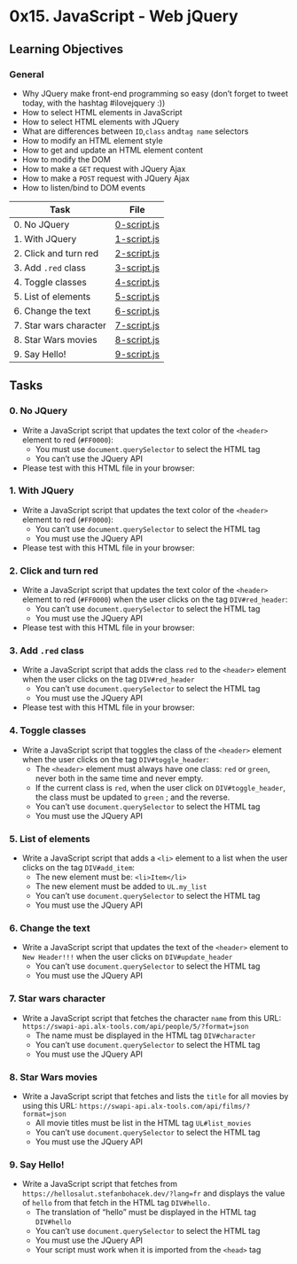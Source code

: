# 0x15. JavaScript - Web jQuery

## Learning Objectives

### General

- Why JQuery make front-end programming so easy (don’t forget to tweet today, with the hashtag #ilovejquery :))
- How to select HTML elements in JavaScript
- How to select HTML elements with JQuery
- What are differences between `ID`,`class` and`tag name` selectors
- How to modify an HTML element style
- How to get and update an HTML element content
- How to modify the DOM
- How to make a `GET` request with JQuery Ajax
- How to make a `POST` request with JQuery Ajax
- How to listen/bind to DOM events

| Task                   | File                         |
| ---------------------- | ---------------------------- |
| 0. No JQuery           | [0-script.js](./0-script.js) |
| 1. With JQuery         | [1-script.js](./1-script.js) |
| 2. Click and turn red  | [2-script.js](./2-script.js) |
| 3. Add `.red` class    | [3-script.js](./3-script.js) |
| 4. Toggle classes      | [4-script.js](./4-script.js) |
| 5. List of elements    | [5-script.js](./5-script.js) |
| 6. Change the text     | [6-script.js](./6-script.js) |
| 7. Star wars character | [7-script.js](./7-script.js) |
| 8. Star Wars movies    | [8-script.js](./8-script.js) |
| 9. Say Hello!          | [9-script.js](./9-script.js) |

## Tasks

### 0. No JQuery

- Write a JavaScript script that updates the text color of the `<header>` element to red (`#FF0000`):
  - You must use `document.querySelector` to select the HTML tag
  - You can’t use the JQuery API
- Please test with this HTML file in your browser:

### 1. With JQuery

- Write a JavaScript script that updates the text color of the `<header>` element to red (`#FF0000`):
  - You can’t use `document.querySelector` to select the HTML tag
  - You must use the JQuery API
- Please test with this HTML file in your browser:

### 2. Click and turn red

- Write a JavaScript script that updates the text color of the `<header>` element to red (`#FF0000`) when the user clicks on the tag `DIV#red_header`:
  - You can’t use `document.querySelector` to select the HTML tag
  - You must use the JQuery API
- Please test with this HTML file in your browser:

### 3. Add `.red` class

- Write a JavaScript script that adds the class `red` to the `<header>` element when the user clicks on the tag `DIV#red_header`
  - You can’t use `document.querySelector` to select the HTML tag
  - You must use the JQuery API
- Please test with this HTML file in your browser:

### 4. Toggle classes

- Write a JavaScript script that toggles the class of the `<header>` element when the user clicks on the tag `DIV#toggle_header`:
  - The `<header>` element must always have one class: `red` or `green`, never both in the same time and never empty.
  - If the current class is `red`, when the user click on `DIV#toggle_header`, the class must be updated to `green` ; and the reverse.
  - You can’t use `document.querySelector` to select the HTML tag
  - You must use the JQuery API

### 5. List of elements

- Write a JavaScript script that adds a `<li>` element to a list when the user clicks on the tag `DIV#add_item`:
  - The new element must be: `<li>Item</li>`
  - The new element must be added to `UL.my_list`
  - You can’t use `document.querySelector` to select the HTML tag
  - You must use the JQuery API

### 6. Change the text

- Write a JavaScript script that updates the text of the `<header>` element to `New Header!!!` when the user clicks on `DIV#update_header`
  - You can’t use `document.querySelector` to select the HTML tag
  - You must use the JQuery API

### 7. Star wars character

- Write a JavaScript script that fetches the character `name` from this URL: `https://swapi-api.alx-tools.com/api/people/5/?format=json`
  - The name must be displayed in the HTML tag `DIV#character`
  - You can’t use `document.querySelector` to select the HTML tag
  - You must use the JQuery API

### 8. Star Wars movies

- Write a JavaScript script that fetches and lists the `title` for all movies by using this URL: `https://swapi-api.alx-tools.com/api/films/?format=json`
  - All movie titles must be list in the HTML tag `UL#list_movies`
  - You can’t use `document.querySelector` to select the HTML tag
  - You must use the JQuery API

### 9. Say Hello!

- Write a JavaScript script that fetches from `https://hellosalut.stefanbohacek.dev/?lang=fr` and displays the value of `hello` from that fetch in the HTML tag `DIV#hello.`
  - The translation of “hello” must be displayed in the HTML tag `DIV#hello`
  - You can’t use `document.querySelector` to select the HTML tag
  - You must use the JQuery API
  - Your script must work when it is imported from the `<head>` tag
